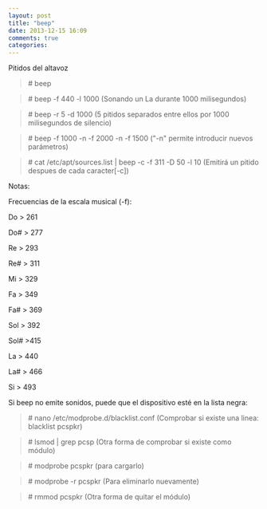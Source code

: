 ```yaml
---
layout: post
title: "beep"
date: 2013-12-15 16:09
comments: true
categories: 
---
```

Pitidos del altavoz 

>\# beep 

>\# beep -f 440 -l 1000 (Sonando un La durante 1000 milisegundos) 

>\# beep -r 5 -d 1000 (5 pitidos separados entre ellos por 1000 milisegundos de silencio) 

>\# beep -f 1000 -n -f 2000 -n -f 1500 ("-n" permite introducir nuevos parámetros) 

>\# cat /etc/apt/sources.list | beep -c -f 311 -D 50 -l 10  (Emitirá un pitido despues de cada caracter[-c]) 

Notas: 

Frecuencias de la escala musical (-f): 

Do > 261 

Do# > 277 

Re > 293 

Re# > 311 

Mi > 329 

Fa > 349 

Fa# > 369 

Sol > 392 

Sol# >415 

La > 440 

La# > 466 

Si > 493 

Si beep no emite sonidos, puede que el dispositivo esté en la lista negra: 

>\# nano /etc/modprobe.d/blacklist.conf (Comprobar si existe una linea: blacklist pcspkr) 

>\# lsmod | grep pcsp  (Otra forma de comprobar si existe como módulo) 

>\# modprobe pcspkr  (para cargarlo) 

>\# modprobe -r pcspkr  (Para eliminarlo nuevamente) 

>\# rmmod pcspkr  (Otra forma de quitar el módulo) 

